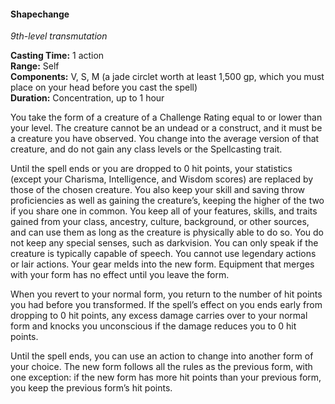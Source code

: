 #### Shapechange
<!-- TODO Check and tag this spell-->
<!-- markdownlint-disable-next-line no-emphasis-as-heading -->
_9th-level transmutation_

**Casting Time:** 1 action \
**Range:** Self \
**Components:** V, S, M (a jade circlet worth at least 1,500 gp, which you must place on your head before you cast the spell) \
**Duration:** Concentration, up to 1 hour

You take the form of a creature of a Challenge Rating equal to or lower than your level.
The creature cannot be an undead or a construct, and it must be a creature you have observed.
You change into the average version of that creature, and do not gain any class levels or the Spellcasting trait.

Until the spell ends or you are dropped to 0 hit points, your statistics (except your Charisma, Intelligence, and Wisdom scores) are replaced by those of the chosen creature.
You also keep your skill and saving throw proficiencies as well as gaining the creature’s, keeping the higher of the two if you share one in common.
You keep all of your features, skills, and traits gained from your class, ancestry, culture, background, or other sources, and can use them as long as the creature is physically able to do so.
You do not keep any special senses, such as darkvision.
You can only speak if the creature is typically capable of speech.
You cannot use legendary actions or lair actions.
Your gear melds into the new form.
Equipment that merges with your form has no effect until you leave the form.

When you revert to your normal form, you return to the number of hit points you had before you transformed.
If the spell’s effect on you ends early from dropping to 0 hit points, any excess damage carries over to your normal form and knocks you unconscious if the damage reduces you to 0 hit points.

Until the spell ends, you can use an action to change into another form of your choice.
The new form follows all the rules as the previous form, with one exception: if the new form has more hit points than your previous form, you keep the previous form’s hit points.

